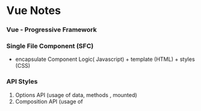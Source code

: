 # Vue Notes

### Vue - Progressive Framework

### Single File Component (SFC)
  - encapsulate Component Logic( Javascript) + template (HTML) + styles (CSS)

### API Styles​
 1. Options API  (usage of data, methods , mounted)
 2. Composition API (usage of <script setup>)
 
### DOM - Document Object Model

  - API that load to show in web browser
  - Having thousands of nodes in single DOM -> Virtual DOM = represent actual DOM with Javascript Objects
  - DOM Vs Virtual DOM ( Blue Print Vs Actual)
  
  ### Render Functions
  DOM to virtual DOM - by 

# Vite Notes

  Vite improves the dev server start time by first dividing the modules into
   1. Dependencies
   2. Source Code
   
   Vite pre-bundles dependencies using esbuild - written in Go. 10-100x faster than Javascript-based bundlers.

   Vite servers source code over native ESM. Transform and server source code on demand as the browser requests it.

   Bundle Based Vs ESM Based dev server

   - Bundle Based = entry -> multi routes -> multi modules -> Bundle -> Server Ready

   - Native ESM based = Server Ready -> HTTP request -> entry -> multi route -> multi modules 

   * ESM stands for ECMASript Modules

   Hot Module Replacement ( HMR ) is done by precisely invalidate the chain between the edited module and its closet HMR boundary.

  ### Project Create for Vue
  npm create vite@latest projected_name -- --template vue

  npm install
  npm rund build
